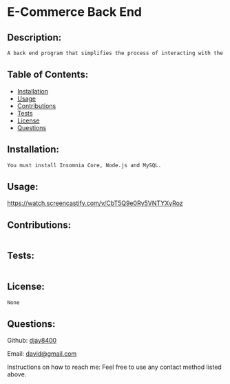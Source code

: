 # E-Commerce Back End

## Description:

```md
A back end program that simplifies the process of interacting with the database with business owners as the user.
```

## Table of Contents:

- [Installation](#installation)
- [Usage](#usage)
- [Contributions](#contribution)
- [Tests](#tests)
- [License](#license)
- [Questions](#questions)

## Installation:

```md
You must install Insomnia Core, Node.js and MySQL.
```

## Usage:

https://watch.screencastify.com/v/CbT5Q9e0Ry5VNTYXyRoz

## Contributions:

```md

```

## Tests:

```md

```

## License:

```md
None
```

## Questions:

Github:
[djay8400](https://github.com/djay8400)

Email:
david@gmail.com

Instructions on how to reach me:
Feel free to use any contact method listed above.
